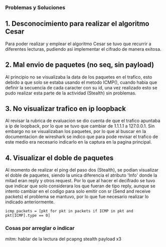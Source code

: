 ### Problemas y Soluciones

## 1. Desconocimiento para realizar el algoritmo Cesar
Para poder realizar y emplear el algoritmo Cesar se tuvo que recurrir a diferentes lecturas, pudiendo asi implementar el cifrado de manera exitosa. 
## 2. Mal envio de paquetes (no seq, sin payload)
Al principio no se visualizaba la data de los paquetes en el trafico, esto debido a que solo se estaba usando el metodo ICMP(), cuando habia que definir la secuencia de cada caracter con su id, una vez realizado esto se pudo realizar esta parte de la actividad (Stealth) sin problemas.
## 3. No visualizar trafico en ip loopback
Al revisar la rubrica de evaluacion se dio cuenta de que el trafico apuntaba a ip de loopback, por lo que se tuvo que cambiar de 1.1.1.1 a 127.0.0.1. Sin embargo no se visualizaban los paquetes, por lo que al buscar en la documentacion de wireshark se indico que para pode revisar el trafico de este medio era necesario indicarlo en la captura en la pagina principal.
## 4. Visualizar el doble de paquetes
Al momento de realizar el ping del paso dos (Stealth), se podian visualizar el doble de paquetes, siendo la unica diferencia el atributo 'Info' donde la mitad eran reply y otros request. Por lo que al hacer el decifrado se tuvo que indicar que solo considerara los que fueran de tipo reply, aunque se intento cambiar en el codigo para solo emitir con sr (Send and receive packets) el problema se mantuvo, por lo que fue necesario realizar lo indicado anteriormente. 

```
icmp_packets = [pkt for pkt in packets if ICMP in pkt and pkt[ICMP].type == 0]
```


### Cosas por arreglar o indicar
mitm: hablar de la lectura del pcapng
stealth payload x3